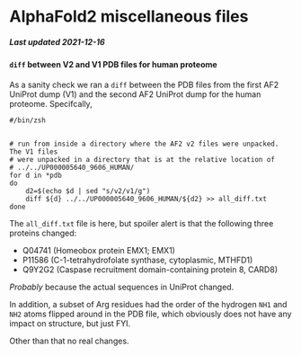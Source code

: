 # AlphaFold2 miscellaneous files
##### Last updated 2021-12-16



#### `diff` between V2 and V1 PDB files for human proteome
As a sanity check we ran a `diff` between the PDB files from the first AF2 UniProt dump (V1) and the second AF2 UniProt dump for the human proteome. Specifcally, 





	#/bin/zsh
	
	
	# run from inside a directory where the AF2 v2 files were unpacked. The V1 files
	# were unpacked in a directory that is at the relative location of 
	# ../../UP000005640_9606_HUMAN/
	for d in *pdb 
	do
		d2=$(echo $d | sed "s/v2/v1/g")
		diff ${d} ../../UP000005640_9606_HUMAN/${d2} >> all_diff.txt
	done

The `all_diff.txt` file is here, but spoiler alert is that the following three proteins changed:

* Q04741 (Homeobox protein EMX1; EMX1)
* P11586 (C-1-tetrahydrofolate synthase, cytoplasmic, MTHFD1)
* Q9Y2G2 (Caspase recruitment domain-containing protein 8, CARD8)

*Probably* because the actual sequences in UniProt changed.

In addition, a  subset of Arg residues had the order of the hydrogen `NH1` and `NH2` atoms flipped around in the PDB file, which obviously does not have any impact on structure, but just FYI.

Other than that no real changes.